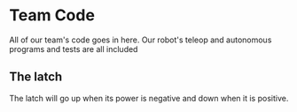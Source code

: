 # Team Code

All of our team's code goes in here. Our robot's teleop and autonomous programs and tests are all 
included

## The latch

The latch will go up when its power is negative and down when it is positive.